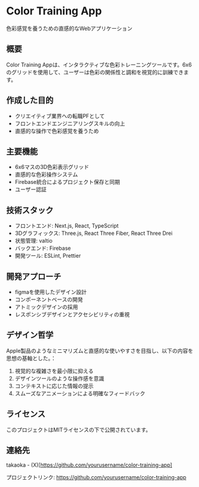 # Color Training App

色彩感覚を養うための直感的なWebアプリケーション

## 概要

Color Training Appは、インタラクティブな色彩トレーニングツールです。6x6のグリッドを使用して、ユーザーは色彩の関係性と調和を視覚的に訓練できます。

## 作成した目的

- クリエイティブ業界への転職PFとして
- フロントエンドエンジニアリングスキルの向上
- 直感的な操作で色彩感覚を養うため

## 主要機能

- 6x6マスの3D色彩表示グリッド
- 直感的な色彩操作システム
- Firebase統合によるプロジェクト保存と同期
- ユーザー認証

## 技術スタック

- フロントエンド: Next.js, React, TypeScript
- 3Dグラフィックス: Three.js, React Three Fiber, React Three Drei
- 状態管理: valtio
- バックエンド: Firebase
- 開発ツール: ESLint, Prettier

## 開発アプローチ

- figmaを使用したデザイン設計
- コンポーネントベースの開発
- アトミックデザインの採用
- レスポンシブデザインとアクセシビリティの重視

## デザイン哲学

Apple製品のようなミニマリズムと直感的な使いやすさを目指し、以下の内容を思想の基軸とした。：

1. 視覚的な複雑さを最小限に抑える
2. デザインツールのような操作感を意識
3. コンテキストに応じた情報の提示
4. スムーズなアニメーションによる明確なフィードバック

## ライセンス

このプロジェクトはMITライセンスの下で公開されています。

## 連絡先

takaoka - (X)[https://github.com/yourusername/color-training-app]

プロジェクトリンク: https://github.com/yourusername/color-training-app
